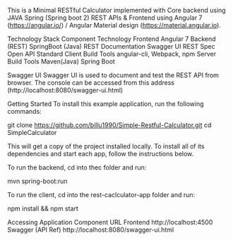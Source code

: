 This is a Minimal RESTful Calculator implemented with Core backend using JAVA Spring (Spring boot 2) REST APIs & Frontend using Angular 7 (https://angular.io/) / Angular Material design (https://material.angular.io).

Technology Stack
Component	Technology
Frontend	Angular 7
Backend (REST)	SpringBoot (Java)
REST Documentation	Swagger UI
REST Spec	Open API Standard
Client Build Tools	angular-cli, Webpack, npm
Server Build Tools	Maven(Java)
Spring Boot

Swagger UI
Swagger UI is used to document and test the REST API from browser. The console can be accessed from this address (http://localhost:8080/swagger-ui.html)

Getting Started
To install this example application, run the following commands:

git clone https://github.com/billu1990/Simple-Restful-Calculator.git
cd SimpleCalculator

This will get a copy of the project installed locally. To install all of its dependencies and start each app, follow the instructions below.

To run the backend, cd into thec folder and run:

mvn spring-boot:run

To run the client, cd into the rest-caclculator-app folder and run:

npm install && npm start

Accessing Application
Component	URL
Frontend	http://localhost:4500
Swagger (API Ref)	http://localhost:8080/swagger-ui.html
